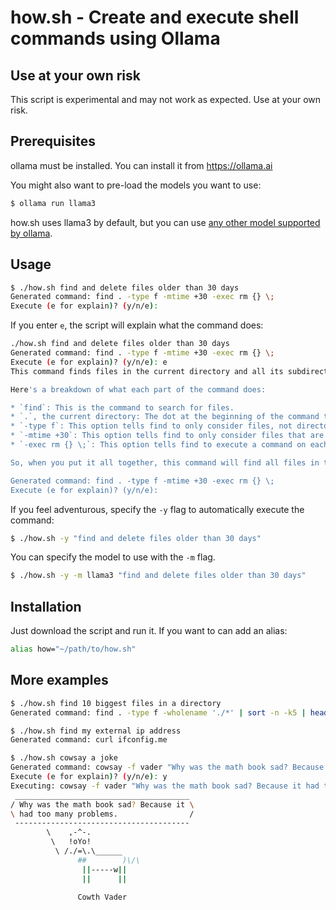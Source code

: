 # how.sh - Create and execute shell commands using Ollama

## Use at your own risk

This script is experimental and may not work as expected. Use at your own risk.

## Prerequisites

ollama must be installed. You can install it from https://ollama.ai

You might also want to pre-load the models you want to use:

```bash
$ ollama run llama3
```

how.sh uses llama3 by default, but you can use [any other model supported by ollama](https://ollama.ai/library).

## Usage

```bash
$ ./how.sh find and delete files older than 30 days
Generated command: find . -type f -mtime +30 -exec rm {} \;
Execute (e for explain)? (y/n/e):
```

If you enter `e`, the script will explain what the command does:

```bash
./how.sh find and delete files older than 30 days
Generated command: find . -type f -mtime +30 -exec rm {} \;
Execute (e for explain)? (y/n/e): e
This command finds files in the current directory and all its subdirectories that are older than 30 days and deletes them.

Here's a breakdown of what each part of the command does:

* `find`: This is the command to search for files.
* `.`, the current directory: The dot at the beginning of the command tells find to start searching in the current directory.
* `-type f`: This option tells find to only consider files, not directories or other types of files.
* `-mtime +30`: This option tells find to only consider files that are older than 30 days. The `+` sign is used to specify a range of times, where the start time is less than the specified time (in this case, 30 days). In other words, this will match any file with a modification time more than 30 days ago.
* `-exec rm {} \;`: This option tells find to execute a command on each matching file. The `rm` command is used to delete the file. The `{}` placeholder represents the name of the file that was found, and the `\;` at the end of the command is needed because the semicolon (`;`) is a special character in the shell and needs to be escaped.

So, when you put it all together, this command will find all files in the current directory and its subdirectories that are older than 30 days and delete them.

Generated command: find . -type f -mtime +30 -exec rm {} \;
Execute (e for explain)? (y/n/e):
```

If you feel adventurous, specify the `-y` flag to automatically execute the command:

```bash
$ ./how.sh -y "find and delete files older than 30 days"
```

You can specify the model to use with the `-m` flag.

```bash
$ ./how.sh -y -m llama3 "find and delete files older than 30 days"
```

## Installation

Just download the script and run it. If you want to can add an alias:

```bash
alias how="~/path/to/how.sh"
```

## More examples

```bash
$ ./how.sh find 10 biggest files in a directory
Generated command: find . -type f -wholename './*' | sort -n -k5 | head -n 10
```

```bash
$ ./how.sh find my external ip address
Generated command: curl ifconfig.me
```

```bash
$ ./how.sh cowsay a joke
Generated command: cowsay -f vader "Why was the math book sad? Because it had too many problems."
Execute (e for explain)? (y/n/e): y
Executing: cowsay -f vader "Why was the math book sad? Because it had too many problems."
 _______________________________________
/ Why was the math book sad? Because it \
\ had too many problems.                /
 ---------------------------------------
        \    ,-^-.
         \   !oYo!
          \ /./=\.\______
               ##        )\/\
                ||-----w||
                ||      ||

               Cowth Vader
```

